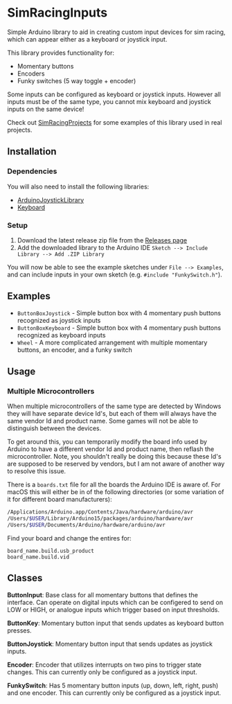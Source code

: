 # SimRacingInputs

Simple Arduino library to aid in creating custom input devices for sim racing, which can appear either as a keyboard or joystick input.

This library provides functionality for:
* Momentary buttons
* Encoders
* Funky switches (5 way toggle + encoder)

Some inputs can be configured as keyboard or joystick inputs. However all inputs must be of the same type, you cannot mix keyboard and joystick inputs on the same device!

Check out [SimRacingProjects](https://github.com/stevendaniluk/SimRacingProjects) for some examples of this library used in real projects.

## Installation

### Dependencies
You will also need to install the following libraries:
* [ArduinoJoystickLibrary](https://github.com/MHeironimus/ArduinoJoystickLibrary)  
* [Keyboard](https://www.arduino.cc/reference/en/language/functions/usb/keyboard/)

### Setup
1. Download the latest release zip file from the [Releases page](https://github.com/stevendaniluk/SimRacingInputs/releases)
1. Add the downloaded library to the Arduino IDE `Sketch --> Include Library --> Add .ZIP Library`

You will now be able to see the example sketches under `File --> Examples`, and can include inputs in your own sketch (e.g. `#include "FunkySwitch.h"`).

## Examples

- `ButtonBoxJoystick` - Simple button box with 4 momentary push buttons recognized as joystick inputs
- `ButtonBoxKeyboard` - Simple button box with 4 momentary push buttons recognized as keyboard inputs
- `Wheel` - A more complicated arrangement with multiple momentary buttons, an encoder, and a funky switch

## Usage

### Multiple Microcontrollers
When multiple microcontrollers of the same type are detected by Windows they will have separate device Id's, but each of them will always have the same vendor Id and product name. Some games will not be able to distinguish between the devices.

To get around this, you can temporarily modify the board info used by Arduino to have a different vendor Id and product name, then reflash the microcontroller. Note, you shouldn't really be doing this because these Id's are supposed to be reserved by vendors, but I am not aware of another way to resolve this issue.

There is a `boards.txt` file for all the boards the Arduino IDE is aware of. For macOS this will either be in of the following directories (or some variation of it for different board manufacturers):
```bash
/Applications/Arduino.app/Contents/Java/hardware/arduino/avr
/Users/$USER/Library/Arduino15/packages/arduino/hardware/avr
/Users/$USER/Documents/Arduino/hardware/arduino/avr
```

Find your board and change the entires for:
```
board_name.build.usb_product
board_name.build.vid
```

## Classes

**ButtonInput**: Base class for all momentary buttons that defines the interface. Can operate on digital inputs which can be configered to send on LOW or HIGH, or analogue inputs which trigger based on input thresholds.

**ButtonKey**: Momentary button input that sends updates as keyboard button presses.

**ButtonJoystick**: Momentary button input that sends updates as joystick inputs.

**Encoder**: Encoder that utilizes interrupts on two pins to trigger state changes. This can currently only be configured as a joystick input.

**FunkySwitch**: Has 5 momentary button inputs (up, down, left, right, push) and one encoder. This can currently only be configured as a joystick input.
